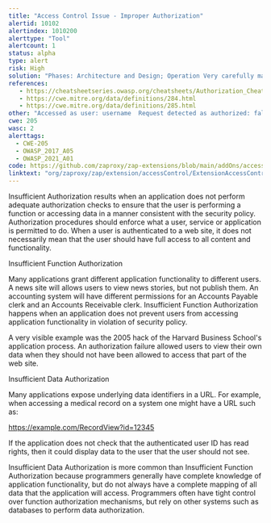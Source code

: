 ```yaml
---
title: "Access Control Issue - Improper Authorization"
alertid: 10102
alertindex: 1010200
alerttype: "Tool"
alertcount: 1
status: alpha
type: alert
risk: High
solution: "Phases: Architecture and Design; Operation Very carefully manage the setting, management, and handling of privileges. Explicitly manage trust zones in the software.  Phase: Architecture and Design\t Ensure that appropriate compartmentalization is built into the system design and that the compartmentalization serves to allow for and further reinforce privilege separation functionality. Architects and designers should rely on the principle of least privilege to decide when it is appropriate to use and to drop system privileges."
references:
   - https://cheatsheetseries.owasp.org/cheatsheets/Authorization_Cheat_Sheet.html
   - https://cwe.mitre.org/data/definitions/284.html
   - https://cwe.mitre.org/data/definitions/285.html
other: "Accessed as user: username  Request detected as authorized: false. The defined access rule for resource is that access should be: Allowed."
cwe: 205
wasc: 2
alerttags: 
  - CWE-205
  - OWASP_2017_A05
  - OWASP_2021_A01
code: https://github.com/zaproxy/zap-extensions/blob/main/addOns/accessControl/src/main/java/org/zaproxy/zap/extension/accessControl/ExtensionAccessControl.java
linktext: "org/zaproxy/zap/extension/accessControl/ExtensionAccessControl.java"
---
```

Insufficient Authorization results when an application does not perform adequate authorization checks to ensure that the user is performing a function or accessing data in a manner consistent with the security policy. Authorization procedures should enforce what a user, service or application is permitted to do. When a user is authenticated to a web site, it does not necessarily mean that the user should have full access to all content and functionality.

Insufficient Function Authorization

Many applications grant different application functionality to different users. A news site will allows users to view news stories, but not publish them. An accounting system will have different permissions for an Accounts Payable clerk and an Accounts Receivable clerk. Insufficient Function Authorization happens when an application does not prevent users from accessing application functionality in violation of security policy.

A very visible example was the 2005 hack of the Harvard Business School's application process. An authorization failure allowed users to view their own data when they should not have been allowed to access that part of the web site.
 
Insufficient Data Authorization

Many applications expose underlying data identifiers in a URL. For example, when accessing a medical record on a system one might have a URL such as:

https://example.com/RecordView?id=12345

If the application does not check that the authenticated user ID has read rights, then it could display data to the user that the user should not see.

Insufficient Data Authorization is more common than Insufficient Function Authorization because programmers generally have complete knowledge of application functionality, but do not always have a complete mapping of all data that the application will access. Programmers often have tight control over function authorization mechanisms, but rely on other systems such as databases to perform data authorization.
